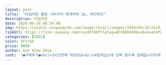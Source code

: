 ```yaml
---
layout: post 
title:  "아임리빙 블링 시어서커 베개커버 2p, 파인파인" 
description: 아임리빙  ..
date: 2020-06-29 08:34:48 
img: https://static.coupangcdn.com/image/retail/images/2019/03/26/23/8/cd3989b9-d21c-4918-b4df-909ea66f7539.jpg 
linkUrl: https://link.coupang.com/re/AFFSDP?lptag=AF3600438&subid=ahnPublicAsk&pageKey=202615876&itemId=592850294&vendorItemId=4552854653&traceid=V0-113-466f7b4ef2c6374b 
categories: [1015] 
color: FF1744 
price: 8800 
author: Ask View Shop 
cont:  "●구매후기●<br/>3시간만에 마르네요<br/>4일지났는데 진짜 쓸수록 맘에듭니다이제 습하지않고 까슬뽀송 시어서커 원단 아님  침구류 못쓸거같아요얼굴 자국 생겨봤자 쾌적함이 얼굴피부에 더 좋을듯요 여분으로 몇개 더 사서 자주 빨아 쓸테에요^^<br/><br/>같이 주문한 제품중에 제일 까슬하네요<br/>그리고 앰보도 제일 올록볼록함<br/>그중 하나에요<br/>그치만.<br/>.<br/> 넘 까슬거리는 걸<br/>까슬함 정도은 중간에서 좀더 거친.<br/>.<br/><br/>두께감은 생각보다 많이 얇습니다<br/>디자인은 전면 도투와 후면 그레이로 되어 있어서<br/>면제품 보다는 확실히 시원한 느낌<br/>배송일:2020.<br/>06.<br/>17<br/>비슷한 색상의 침구와 잘 어울려요.<br/>.<br/> 이뻐요<br/>뽀글뽀글 엠보싱 원단이라 항상 쾌적하고 프로랑스풍 꽃무늬가 과하지않게 좋네요단, 옆으로 베고 잘 경우 얼굴에 물결무늬가 생길수있지만 갠적으로 항상 뽀송함을 유지할수있는  까슬까슬한 시어서커 원단은 포기할수없구요50에 70 큰 사이즈라 쿠팡서 호텔식베개솜을 시켰는데 등받이 쿠션용으로도 넘 좋고 잘때만 끼워쓰는 빨아쓰는 베개커버(다담 베개커버종류나 반애썸 소창베개커버, 베개커버덮개 또다른 종류는 쿠팡서 본적있는데 이름모르겠음.<br/>일회용 부직포 베개커버)사용한다면 피부청결까지더하니 얼굴자국은 해결되고, 방하나에 얘하나만있으면 산뜻해져서 경제적인가격에 포기할수없는 아이라고 생각합니다.<br/><br/>손 넣어보면 사진처럼 지춰보임 ㅋ<br/>시원한재질과 사랑스런 플라워패턴으로 여자아이방에도 딱이네요^^ 올록볼록한 엠보싱원단이라 감촉이너무 시원해서 올여름 잘쓸거같아요<br/>아이 벙커침대 구매기념으로 이쁜여름이불 선택했어요<br/>여름베게 커버 여러개 주문했는데<br/>예민한 분들은 요거보다 좀 부드러운 제품 고르세요<br/>오자마자 빨래해서 널어놓으니<br/>자국 남은 주의!!!!<br/>주문일:2020.<br/>06.<br/>16<br/>지금 베고 누워서 후기 쓰는데<br/>피주 연한 사람이나 나이드신 분들은<br/>" 
---
```

